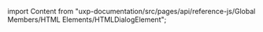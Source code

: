 
import Content from "uxp-documentation/src/pages/api/reference-js/Global Members/HTML Elements/HTMLDialogElement";

<Content query="product=xd"/>

